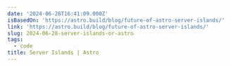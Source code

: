 ```yaml
---
date: '2024-06-28T16:41:09.000Z'
isBasedOn: 'https://astro.build/blog/future-of-astro-server-islands/'
link: 'https://astro.build/blog/future-of-astro-server-islands/'
slug: 2024-06-28-server-islands-or-astro
tags:
  - code
title: Server Islands | Astro
---
```

 
